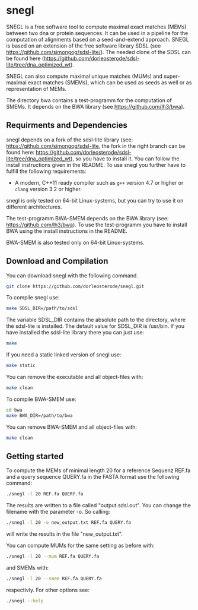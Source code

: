 # snegl

SNEGL is a free software tool to compute maximal exact matches (MEMs)
between two dna or protein sequences. It can be used in a pipeline for
the computation of alignments based on a seed-and-extend
approach. SNEGL is based on an extension of the free software library
SDSL (see https://github.com/simongog/sdsl-lite/). The needed clone of
the SDSL can be found here
(https://github.com/dorleosterode/sdsl-lite/tree/dna_optimized_wt).

SNEGL can also compute maximal unique matches (MUMs) and super-maximal
exact matches (SMEMs), which can be used as seeds as well or as
representation of MEMs.

The directory bwa contains a test-programm for the computation of
SMEMs. It depends on the BWA library (see https://github.com/lh3/bwa).

Requirments and Dependencies
------------

snegl depends on a fork of the sdsl-lite library (see:
https://github.com/simongog/sdsl-lite, the fork in the right branch
can be found here:
https://github.com/dorleosterode/sdsl-lite/tree/dna_optimized_wt), so
you have to install it. You can follow the install instructions given
in the README. To use snegl you further have to fulfill the following
requirements:

* A modern, C++11 ready compiler such as `g++` version 4.7 or higher
  or `clang` version 3.2 or higher.

snegl is only tested on 64-bit Linux-systems, but you can try to use
it on different architectures.

The test-programm BWA-SMEM depends on the BWA library (see:
https://github.com/lh3/bwa). To use the test-programm you have to
install BWA using the install instructions in the README.

BWA-SMEM is also tested only on 64-bit Linux-systems.

Download and Compilation
------------

You can download snegl with the following command.

```sh
git clone https://github.com/dorleosterode/snegl.git
```

To compile snegl use:

```sh
make SDSL_DIR=/path/to/sdsl
```

The variable SDSL_DIR contains the absolute path to the directory,
where the sdsl-lite is installed. The default value for SDSL_DIR is
/usr/bin. If you have installed the sdsl-lite library there you can
just use:

```sh
make
```

If you need a static linked version of snegl use:

```sh
make static
```

You can remove the executable and all object-files with:

```sh
make clean
```

To compile BWA-SMEM use:
```sh
cd bwa
make BWA_DIR=/path/to/bwa
```

You can remove BWA-SMEM and all object-files with:
```sh
make clean
```

Getting started
----------

To compute the MEMs of minimal length 20 for a reference Sequenz
REF.fa and a query sequence QUERY.fa in the FASTA format use the
following command:

```sh
./snegl -l 20 REF.fa QUERY.fa
```

The results are written to a file called "output.sdsl.out". You can
change the filename with the parameter -o. So calling:

```sh
./snegl -l 20 -o new_output.txt REF.fa QUERY.fa
```

will write the results in the file "new_output.txt".

You can compute MUMs for the same setting as before with:

```sh
./snegl -l 20 --mum REF.fa QUERY.fa
```

and SMEMs with:

```sh
./snegl -l 20 --smem REF.fa QUERY.fa
```

respectivly. For other options see:

```sh
./snegl --help
```